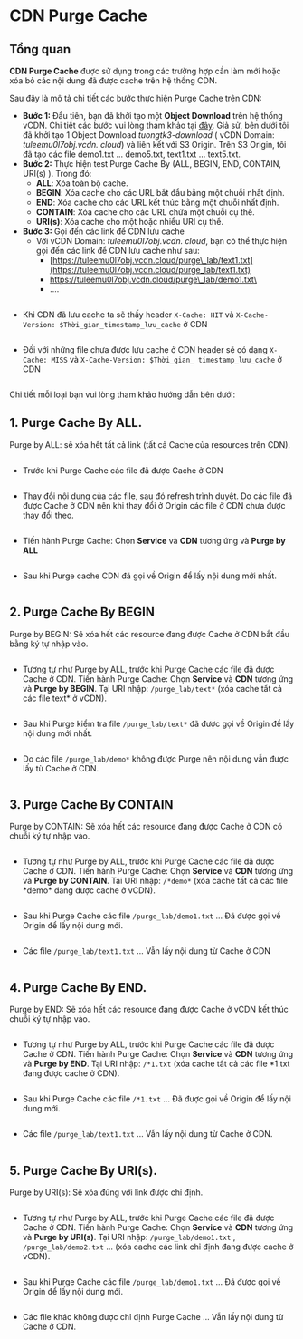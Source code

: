 # CDN Purge Cache

## Tổng quan

**CDN Purge Cache** được sử dụng trong các trường hợp cần làm mới hoặc xóa bỏ các nội dung đã được cache trên hệ thống CDN.&#x20;

Sau đây là mô tả chi tiết các bước thực hiện Purge Cache trên CDN:

* **Bước 1:** Đầu tiên, bạn đã khởi tạo một **Object Download** trên hệ thống vCDN. Chi tiết các bước vui lòng tham khảo tại [đây](../loai-hinh-dich-vu/object-download.md). Giả sử, bên dưới tôi đã khởi tạo 1 Object Download _tuongtk3-download_ ( vCDN Domain: _tuleemu0l7obj.vcdn. cloud_) và liên kết với S3 Origin. Trên S3 Origin, tôi đã tạo các file demo1.txt ... demo5.txt, text1.txt ... text5.txt.
* **Bước 2:** Thực hiện test Purge Cache By (ALL, BEGIN, END, CONTAIN, URI(s) ). Trong đó:&#x20;
  * **ALL**: Xóa toàn bộ cache.
  * **BEGIN**: Xóa cache cho các URL bắt đầu bằng một chuỗi nhất định.
  * **END**: Xóa cache cho các URL kết thúc bằng một chuỗi nhất định.
  * **CONTAIN**: Xóa cache cho các URL chứa một chuỗi cụ thể.
  * **URI(s)**: Xóa cache cho một hoặc nhiều URI cụ thể.
* **Bước 3:** Gọi đến các link để CDN lưu cache&#x20;
  * Với vCDN Domain: _tuleemu0l7obj.vcdn. cloud_, bạn có thể thực hiện gọi đến các link để CDN lưu cache như sau:&#x20;
    * [https://tuleemu0l7obj.vcdn.cloud/purge\_lab/text1.txt](https://tuleemu0l7obj.vcdn.cloud/purge_lab/text1.txt)
    * [https://tuleemu0l7obj.vcdn.cloud/purge\_lab/demo1.txt\
      ](https://tuleemu0l7obj.vcdn.cloud/purge_lab/demo1.txt)
    * ....

<figure><img src="../../.gitbook/assets/1.png" alt=""><figcaption></figcaption></figure>

* Khi CDN đã lưu cache ta sẽ thấy header  `X-Cache: HIT`  và `X-Cache-Version: $Thời_gian_timestamp_lưu_cache` ở CDN

<figure><img src="../../.gitbook/assets/2.png" alt=""><figcaption></figcaption></figure>

* Đối với những file chưa được lưu cache ở CDN header sẽ có dạng  `X-Cache: MISS` và `X-Cache-Version: $Thời_gian_ timestamp_lưu_cache` ở CDN

<figure><img src="../../.gitbook/assets/3.png" alt=""><figcaption></figcaption></figure>

&#x20;Chi tiết mỗi loại bạn vui lòng tham khảo hướng dẫn bên dưới:

## 1.    Purge Cache By ALL.

Purge by ALL: sẽ xóa hết tất cả link (tất cả Cache của resources trên CDN).

<figure><img src="../../.gitbook/assets/image.png" alt=""><figcaption></figcaption></figure>

* Trước khi Purge Cache các file đã được Cache ở CDN

<figure><img src="../../.gitbook/assets/image (1).png" alt=""><figcaption></figcaption></figure>

* Thay đổi nội dung của các file, sau đó refresh trình duyệt. Do các file đã được Cache ở CDN nên khi thay đổi ở Origin các file ở CDN chưa được thay đổi theo.

<figure><img src="../../.gitbook/assets/image (2).png" alt=""><figcaption></figcaption></figure>

* Tiến hành Purge Cache: Chọn **Service** và **CDN** tương ứng và **Purge by ALL**

<figure><img src="../../.gitbook/assets/image (3).png" alt=""><figcaption></figcaption></figure>

* Sau khi Purge cache CDN đã gọi về Origin để lấy nội dung mới nhất.

&#x20;

<figure><img src="../../.gitbook/assets/image (4).png" alt=""><figcaption></figcaption></figure>

## 2.    Purge Cache By BEGIN

Purge by BEGIN: Sẽ xóa hết các resource đang được Cache ở CDN bắt đầu bằng ký tự nhập vào.

<figure><img src="../../.gitbook/assets/image (5).png" alt=""><figcaption></figcaption></figure>

* Tương tự như Purge by ALL, trước khi Purge Cache các file đã được Cache ở CDN. Tiến hành Purge Cache: Chọn **Service** và **CDN** tương ứng và **Purge by BEGIN**. Tại URI nhập: `/purge_lab/text*` (xóa cache tất cả các file text\* ở vCDN).

<figure><img src="../../.gitbook/assets/image (6).png" alt=""><figcaption></figcaption></figure>

* Sau khi Purge kiểm tra file `/purge_lab/text*` đã được gọi về Origin để lấy nội dung mới nhất.

<figure><img src="../../.gitbook/assets/image (7).png" alt=""><figcaption></figcaption></figure>

* Do các file `/purge_lab/demo*` không được Purge nên nội dung vẫn được lấy từ Cache ở CDN.

&#x20;

<figure><img src="../../.gitbook/assets/image (8).png" alt=""><figcaption></figcaption></figure>

&#x20;

## 3.    Purge Cache By CONTAIN

Purge by CONTAIN: Sẽ xóa hết các resource đang được Cache ở CDN có chuỗi ký tự nhập vào.

<figure><img src="../../.gitbook/assets/image (9).png" alt=""><figcaption></figcaption></figure>

* Tương tự như Purge by ALL, trước khi Purge Cache các file đã được Cache ở CDN. Tiến hành Purge Cache: Chọn **Service** và **CDN** tương ứng và **Purge by CONTAIN**. Tại URI nhập: `/*demo*`  (xóa cache tất cả các file \*demo\* đang được cache ở vCDN).

<figure><img src="../../.gitbook/assets/image (10).png" alt=""><figcaption></figcaption></figure>

* Sau khi Purge Cache các file `/purge_lab/demo1.txt` ... Đã được gọi về Origin để lấy nội dung mới.

<figure><img src="../../.gitbook/assets/image (11).png" alt=""><figcaption></figcaption></figure>

* Các file `/purge_lab/text1.txt` ... Vẫn lấy nội dung từ Cache ở CDN

&#x20;

<figure><img src="../../.gitbook/assets/image (12).png" alt=""><figcaption></figcaption></figure>

## 4.    Purge Cache By END.

Purge by END: Sẽ xóa hết các resource đang được Cache ở vCDN kết thúc chuỗi ký tự nhập vào.

<figure><img src="../../.gitbook/assets/image (13).png" alt=""><figcaption></figcaption></figure>

* Tương tự như Purge by ALL, trước khi Purge Cache các file đã được Cache ở CDN. Tiến hành Purge Cache: Chọn **Service** và **CDN** tương ứng và **Purge by END**. Tại URI nhập: `/*1.txt`  (xóa cache tất cả các file  \*1.txt đang được cache ở CDN).

<figure><img src="../../.gitbook/assets/image (14).png" alt=""><figcaption></figcaption></figure>

* Sau khi Purge Cache các file `/*1.txt` ... Đã được gọi về Origin để lấy nội dung mới.

<figure><img src="../../.gitbook/assets/image (15).png" alt=""><figcaption></figcaption></figure>

* Các file `/purge_lab/text1.txt` ... Vẫn lấy nội dung từ Cache ở CDN.

<figure><img src="../../.gitbook/assets/image (16).png" alt=""><figcaption></figcaption></figure>

## 5.    Purge Cache By URI(s).

Purge by URI(s): Sẽ xóa đúng với link được chỉ định.

<figure><img src="../../.gitbook/assets/image (17).png" alt=""><figcaption></figcaption></figure>

* Tương tự như Purge by ALL, trước khi Purge Cache các file đã được Cache ở CDN. Tiến hành Purge Cache: Chọn **Service** và **CDN** tương ứng và **Purge by URI(s)**. Tại URI nhập: `/purge_lab/demo1.txt` , `/purge_lab/demo2.txt` ... (xóa cache các link chỉ định đang được cache ở vCDN).

<figure><img src="../../.gitbook/assets/image (18).png" alt=""><figcaption></figcaption></figure>

* Sau khi Purge Cache các file `/purge_lab/demo1.txt` ... Đã được gọi về Origin để lấy nội dung mới.

<figure><img src="../../.gitbook/assets/image (19).png" alt=""><figcaption></figcaption></figure>

* Các file khác không được chỉ định Purge Cache ... Vẫn lấy nội dung từ Cache ở CDN.

<figure><img src="../../.gitbook/assets/image (20).png" alt=""><figcaption></figcaption></figure>

